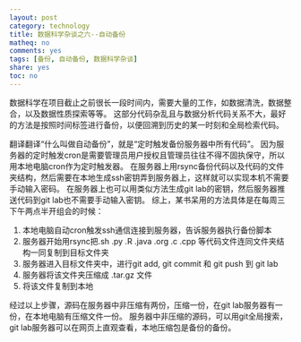```yaml
---
layout: post
category: technology
title: 数据科学杂谈之六--自动备份
matheq: no
comments: yes
tags: [备份, 自动备份, 数据科学杂谈]
share: yes
toc: no
---
```


数据科学在项目截止之前很长一段时间内，需要大量的工作，如数据清洗，数据整合，以及数据性质探索等等。
这部分代码杂乱且与数据分析代码关系不大，最好的方法是按照时间标签进行备份，以便回溯到历史的某一时刻和全局检索代码。

翻译翻译“什么叫做自动备份”，就是“定时触发备份服务器中所有代码”。
因为服务器的定时触发cron是需要管理员用户授权且管理员往往不得不固执保守，所以用本地电脑cron作为定时触发器。
在服务器上用rsync备份代码以及代码的文件夹结构，然后需要在本地生成ssh密钥弄到服务器上，这样就可以实现本机不需要手动输入密码。
在服务器上也可以用类似方法生成git lab的密钥，然后服务器推送代码到git lab也不需要手动输入密钥。
综上，某书呆用的方法具体是在每周三下午两点半开组会的时候：
   1. 本地电脑自动cron触发ssh通信连接到服务器，告诉服务器执行备份脚本
   2. 服务器开始用rsync把.sh .py .R .java .org .c .cpp 等代码文件连同文件夹结构一同复制到目标文件夹
   3. 服务器进入目标文件夹中，进行git add, git commit 和 git push 到 git lab
   4. 服务器将该文件夹压缩成 .tar.gz 文件
   5. 将该文件复制到本地

经过以上步骤，源码在服务器中非压缩有两份，压缩一份，在git lab服务器有一份，在本地电脑有压缩文件一份。
服务器中非压缩的源码，可以用git全局搜索，git lab服务器可以在网页上直观查看，本地压缩包是备份的备份。
